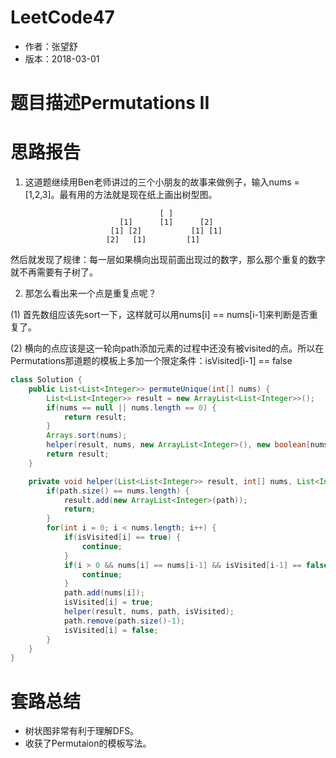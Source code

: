 # LeetCode47
* 作者：张望舒
* 版本：2018-03-01

# 题目描述Permutations II

# 思路报告
1. 这道题继续用Ben老师讲过的三个小朋友的故事来做例子，输入nums = [1,2,3]。最有用的方法就是现在纸上画出树型图。

                                     [ ]
                            [1]      [1]      [2]
                          [1] [2]           [1] [1]
                         [2]   [1]         [1]

然后就发现了规律：每一层如果横向出现前面出现过的数字，那么那个重复的数字就不再需要有子树了。

2. 那怎么看出来一个点是重复点呢？

  (1) 首先数组应该先sort一下，这样就可以用nums[i] == nums[i-1]来判断是否重复了。

  (2) 横向的点应该是这一轮向path添加元素的过程中还没有被visited的点。所以在Permutations那道题的模板上多加一个限定条件：isVisited[i-1] == false


```Java
class Solution {
    public List<List<Integer>> permuteUnique(int[] nums) {
        List<List<Integer>> result = new ArrayList<List<Integer>>();
        if(nums == null || nums.length == 0) {
            return result;
        }
        Arrays.sort(nums);
        helper(result, nums, new ArrayList<Integer>(), new boolean[nums.length]);
        return result;
    }

    private void helper(List<List<Integer>> result, int[] nums, List<Integer> path, boolean[] isVisited) {
        if(path.size() == nums.length) {
            result.add(new ArrayList<Integer>(path));
            return;
        }
        for(int i = 0; i < nums.length; i++) {
            if(isVisited[i] == true) {
                continue;
            }
            if(i > 0 && nums[i] == nums[i-1] && isVisited[i-1] == false) {
                continue;
            }
            path.add(nums[i]);
            isVisited[i] = true;
            helper(result, nums, path, isVisited);
            path.remove(path.size()-1);
            isVisited[i] = false;
        }
    }
}
```
# 套路总结

* 树状图非常有利于理解DFS。
* 收获了Permutaion的模板写法。
